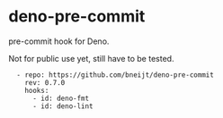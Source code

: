 # deno-pre-commit

pre-commit hook for Deno.

Not for public use yet, still have to be tested.

```
  - repo: https://github.com/bneijt/deno-pre-commit
    rev: 0.7.0
    hooks:
      - id: deno-fmt
      - id: deno-lint
```
